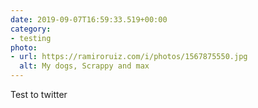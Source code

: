 ```yaml
---
date: 2019-09-07T16:59:33.519+00:00
category:
- testing
photo:
- url: https://ramiroruiz.com/i/photos/1567875550.jpg
  alt: My dogs, Scrappy and max
---
```

Test to twitter
